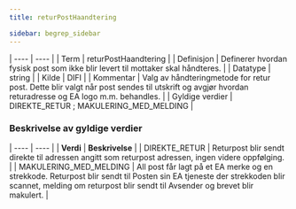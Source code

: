 ```yaml
---
title: returPostHaandtering

sidebar: begrep_sidebar
---
```


| ---- | ---- |
| Term | returPostHaandtering |
| Definisjon | Definerer hvordan fysisk post som ikke blir levert til mottaker skal håndteres. |
| Datatype | string |
| Kilde | DIFI |
| Kommentar | Valg av håndteringmetode for retur post. Dette blir valgt når post sendes til utskrift og avgjør hvordan returadresse og EA logo m.m. behandles. | 
| Gyldige verdier | DIREKTE_RETUR ; MAKULERING_MED_MELDING |


### Beskrivelse av gyldige verdier


| ---- | ---- |
| **Verdi** | **Beskrivelse** | 
| DIREKTE_RETUR | Returpost blir sendt direkte til adressen angitt som returpost adressen, ingen videre oppfølging. |
| MAKULERING_MED_MELDING | All post får lagt på et EA merke og en strekkode. Returpost blir sendt til Posten sin EA tjeneste der strekkoden blir scannet, melding om returpost blir sendt til Avsender og brevet blir makulert. |

